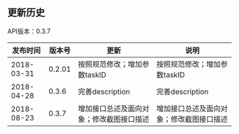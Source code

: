 更新历史
---------------------------------------------------------------------
API版本：0.3.7 
 
| 发布时间      |  版本号  | 更新  | 说明
| ---------------| -----------|-----------|---------|
| 2018-03-31  | 0.2.01 |  按照规范修改；增加参数taskID  |按照规范修改；增加参数taskID
| 2018-04-28 | 0.3.6 | 完善description  |完善description
| 2018-08-23  |0.3.7 | 增加接口总述及面向对象；修改截图接口描述  |增加接口总述及面向对象；修改截图接口描述
